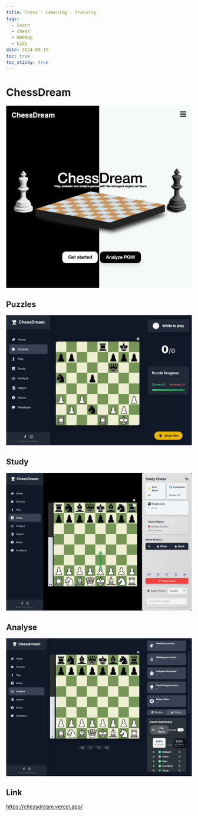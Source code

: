 ```yaml
---
title: Chess - Learning - Training
tags:
  - Learn
  - chess
  - WebApp
  - kids
date: 2024-09-15
toc: true
toc_sticky: true
---
```


# ChessDream

![](../_asset/2024-09-15-chessDream_image_1.jpeg)


## Puzzles 
![](../_asset/2024-09-15-chessDream_image_2.jpeg)

## Study 

![](../_asset/2024-09-15-chessDream_image_3.jpeg)

## Analyse 

![](../_asset/2024-09-15-chessDream_image_4.jpeg)
## Link

<https://chessdream.vercel.app/>